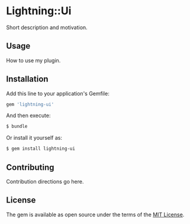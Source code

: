 # Lightning::Ui
Short description and motivation.

## Usage
How to use my plugin.

## Installation
Add this line to your application's Gemfile:

```ruby
gem 'lightning-ui'
```

And then execute:
```bash
$ bundle
```

Or install it yourself as:
```bash
$ gem install lightning-ui
```

## Contributing
Contribution directions go here.

## License
The gem is available as open source under the terms of the [MIT License](https://opensource.org/licenses/MIT).
